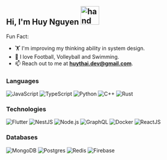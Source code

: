 <h2>
   Hi, I'm Huy Nguyen
  <img src="https://raw.githubusercontent.com/nixin72/nixin72/master/wave.gif" alt="hand" height="50" width="50" />
</h2>

Fun Fact:
- 🏋️ I'm improving my thinking ability in system design.
- 🌱 I love Football, Volleyball and Swimming.
- 📫 Reach out to me at **huythai.dev@gmail.com**.

### Languages
![JavaScript](https://img.shields.io/badge/javascript%20-%23323330.svg?&style=for-the-badge&logo=javascript&logoColor=%23F7DF1E)
![TypeScript](https://img.shields.io/badge/typescript%20-%23007ACC.svg?&style=for-the-badge&logo=typescript&logoColor=white)
![Python](https://img.shields.io/badge/python%20-%2320232a.svg?&style=for-the-badge&logo=python&logoColor=%white)
![C++](https://img.shields.io/badge/c++%20-%2320232a.svg?&style=for-the-badge&logo=cplusplus&logoColor=%white)
![Rust](https://img.shields.io/badge/rust-%2320232a.svg?&style=for-the-badge&logo=rust&logoColor=%white)

### Technologies
![Flutter](https://img.shields.io/badge/flutter%20-%2320232a.svg?&style=for-the-badge&logo=flutter&logoColor=%2361DAFB)
![NestJS](https://img.shields.io/badge/NestJS%20-%2320232a.svg?&style=for-the-badge&logo=nestjs&logoColor=%white)
![Node.js](https://img.shields.io/badge/node.js%20-%2343853D.svg?&style=for-the-badge&logo=node.js&logoColor=white)
![GraphQL](https://img.shields.io/badge/graphql%20-%2320232a.svg?&style=for-the-badge&logo=graphql&logoColor=%white)
![Docker](https://img.shields.io/badge/docker%20-%230db7ed.svg?&style=for-the-badge&logo=docker&logoColor=white)
![ReactJS](https://img.shields.io/badge/react%20-%2320232a.svg?&style=for-the-badge&logo=react&logoColor=%2361DAFB)

### Databases
![MongoDB](https://img.shields.io/badge/MongoDB-%2320232a.svg?&style=for-the-badge&logo=mongodb&logoColor=%white)
![Postgres](https://img.shields.io/badge/postgres-%2320232a.svg?&style=for-the-badge&logo=postgresql&logoColor=%white)
![Redis](https://img.shields.io/badge/Redis%20-%2320232a.svg?&style=for-the-badge&logo=redis&logoColor=%white)
![Firebase](https://img.shields.io/badge/firebase%20-%2320232a.svg?&style=for-the-badge&logo=firebase&logoColor=%white)

<!-- <br/>
  <div>
    <details>
        <summary>🛠️ Most Used Languages </summary>
          <br/>
        <p><img align="left" src="https://github-readme-stats.vercel.app/api/top-langs?username=huy-thai&show_icons=true&locale=en&layout=compact" alt="huy-thai" /></p>
    </details>
</div>  -->
<!-- <br/><br/>

